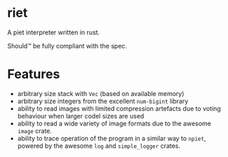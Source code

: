 # riet

A piet interpreter written in rust.

Should™ be fully compliant with the spec.

# Features
- arbitrary size stack with `Vec` (based on available memory)
- arbitrary size integers from the excellent `num-bigint` library
- ability to read images with limited compression artefacts due to voting behaviour when larger codel sizes are used
- ability to read a wide variety of image formats due to the awesome `image` crate.
- ability to trace operation of the program in a similar way to `npiet`, powered by the awesome `log` and `simple_logger` crates.
